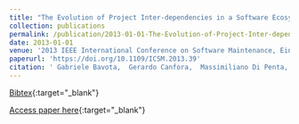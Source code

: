 ```yaml
---
title: "The Evolution of Project Inter-dependencies in a Software Ecosystem: The Case of Apache"
collection: publications
permalink: /publication/2013-01-01-The-Evolution-of-Project-Inter-dependencies-in-a-Software-Ecosystem-The-Case-of-Apache
date: 2013-01-01
venue: '2013 IEEE International Conference on Software Maintenance, Eindhoven, The Netherlands, September 22-28, 2013'
paperurl: 'https://doi.org/10.1109/ICSM.2013.39'
citation: ' Gabriele Bavota,  Gerardo Canfora,  Massimiliano Di Penta,  Rocco Oliveto,  Sebastiano Panichella, &quot;The Evolution of Project Inter-dependencies in a Software Ecosystem: The Case of Apache.&quot; 2013 IEEE International Conference on Software Maintenance, Eindhoven, The Netherlands, September 22-28, 2013, 2013.'
---
```

[Bibtex](https://dblp.org/rec/bib/conf/icsm/BavotaCPOP13a){:target="_blank"}

[Access paper here](https://doi.org/10.1109/ICSM.2013.39){:target="_blank"}
